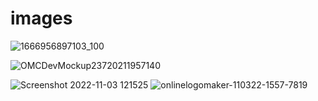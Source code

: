 # images

![1666956897103_100](https://user-images.githubusercontent.com/53445466/198578376-98f21f31-baf8-4ff1-bb5b-40a3fcb3a67c.PNG)

![OMCDevMockup23720211957140](https://user-images.githubusercontent.com/53445466/198579281-c03d2465-c260-4b29-b938-be0f86538b9a.png)



![Screenshot 2022-11-03 121525](https://user-images.githubusercontent.com/53445466/199661393-682df7b6-3b79-4409-9ed8-38ea5cd6ea7c.png)
![onlinelogomaker-110322-1557-7819](https://user-images.githubusercontent.com/53445466/199698598-74c8940e-ef0c-4d01-b50f-56581028a220.png)
